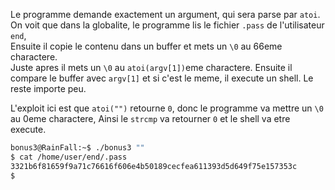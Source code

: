 ﻿Le programme demande exactement un argument, qui sera parse par `atoi`.
On voit que dans la globalite, le programme lis le fichier `.pass` de l'utilisateur `end`,  
Ensuite il copie le contenu dans un buffer et mets un `\0` au 66eme charactere.  
Juste apres il mets un `\0` au `atoi(argv[1])`eme charactere.
Ensuite il compare le buffer avec `argv[1]` et si c'est le meme, il execute un shell.
Le reste importe peu.  

L'exploit ici est que `atoi("")` retourne `0`, donc le programme va mettre un `\0` au 0eme charactere,
Ainsi le `strcmp` va retourner `0` et le shell va etre execute.  

```bash
bonus3@RainFall:~$ ./bonus3 ""
$ cat /home/user/end/.pass
3321b6f81659f9a71c76616f606e4b50189cecfea611393d5d649f75e157353c
$
```